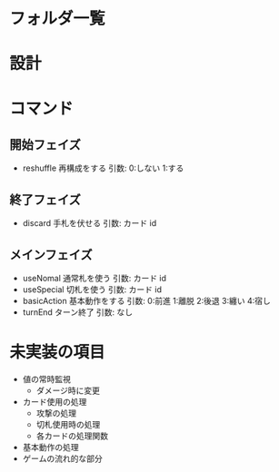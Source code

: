 # フォルダ一覧

# 設計

# コマンド

## 開始フェイズ

-   reshuffle
    再構成をする
    引数: 0:しない 1:する

## 終了フェイズ

-   discard
    手札を伏せる
    引数: カード id

## メインフェイズ

-   useNomal
    通常札を使う
    引数: カード id
-   useSpecial
    切札を使う
    引数: カード id
-   basicAction
    基本動作をする
    引数: 0:前進 1:離脱 2:後退 3:纏い 4:宿し
-   turnEnd
    ターン終了
    引数: なし

# 未実装の項目

-   値の常時監視
    -   ダメージ時に変更
-   カード使用の処理
    -   攻撃の処理
    -   切札使用時の処理
    -   各カードの処理関数
-   基本動作の処理
-   ゲームの流れ的な部分
